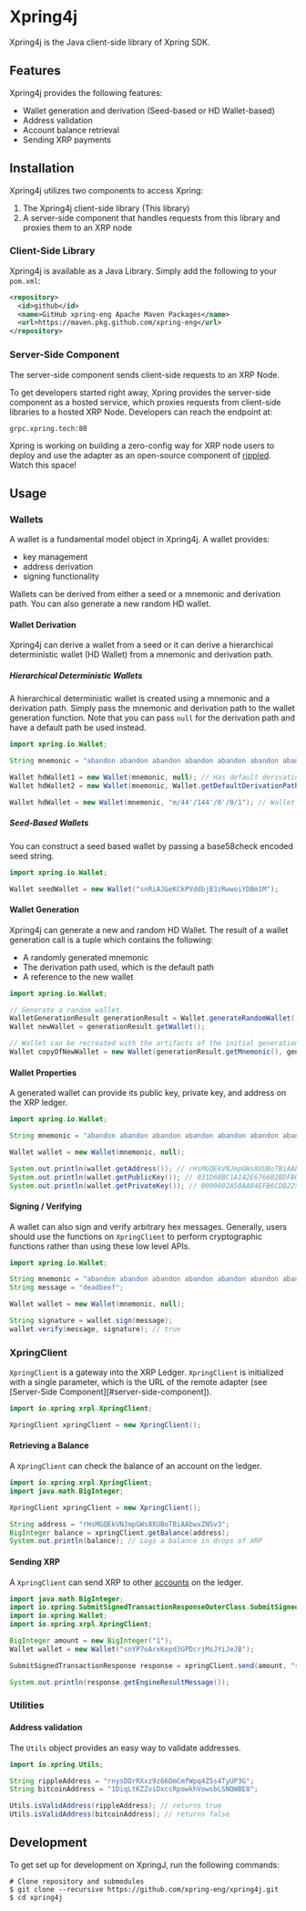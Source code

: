 # Xpring4j

Xpring4j is the Java client-side library of Xpring SDK.

## Features

Xpring4j provides the following features:

- Wallet generation and derivation (Seed-based or HD Wallet-based)
- Address validation
- Account balance retrieval
- Sending XRP payments

## Installation

Xpring4j utilizes two components to access Xpring:

1. The Xpring4j client-side library (This library)
2. A server-side component that handles requests from this library and proxies them to an XRP node

### Client-Side Library

Xpring4j is available as a Java Library. Simply add the following to your `pom.xml`:

```xml
<repository>
  <id>github</id>
  <name>GitHub xpring-eng Apache Maven Packages</name>
  <url>https://maven.pkg.github.com/xpring-eng</url>
</repository>
```

### Server-Side Component

The server-side component sends client-side requests to an XRP Node.

To get developers started right away, Xpring provides the server-side component as a hosted service, which proxies requests from client-side libraries to a hosted XRP Node. Developers can reach the endpoint at:

```
grpc.xpring.tech:80
```

Xpring is working on building a zero-config way for XRP node users to deploy and use the adapter as an open-source component of [rippled](https://github.com/ripple/rippled). Watch this space!

## Usage

### Wallets

A wallet is a fundamental model object in Xpring4j. A wallet provides:

- key management
- address derivation
- signing functionality

Wallets can be derived from either a seed or a mnemonic and derivation path. You can also generate a new random HD wallet.

#### Wallet Derivation

Xpring4j can derive a wallet from a seed or it can derive a hierarchical deterministic wallet (HD Wallet) from a mnemonic and derivation path.

##### Hierarchical Deterministic Wallets

A hierarchical deterministic wallet is created using a mnemonic and a derivation path. Simply pass the mnemonic and derivation path to the wallet generation function. Note that you can pass `null` for the derivation path and have a default path be used instead.

```java
import xpring.io.Wallet;

String mnemonic = "abandon abandon abandon abandon abandon abandon abandon abandon abandon abandon abandon about";

Wallet hdWallet1 = new Wallet(mnemonic, null); // Has default derivation path
Wallet hdWallet2 = new Wallet(mnemonic, Wallet.getDefaultDerivationPath()); // Same as hdWallet1

Wallet hdWallet = new Wallet(mnemonic, "m/44'/144'/0'/0/1"); // Wallet with custom derivation path.
```

##### Seed-Based Wallets

You can construct a seed based wallet by passing a base58check encoded seed string.

```java
import xpring.io.Wallet;

Wallet seedWallet = new Wallet("snRiAJGeKCkPVddbjB3zRwwoiYDBm1M");
```

#### Wallet Generation

Xpring4j can generate a new and random HD Wallet. The result of a wallet generation call is a tuple which contains the following:

- A randomly generated mnemonic
- The derivation path used, which is the default path
- A reference to the new wallet

```java
import xpring.io.Wallet;

// Generate a random wallet.
WalletGenerationResult generationResult = Wallet.generateRandomWallet();
Wallet newWallet = generationResult.getWallet();

// Wallet can be recreated with the artifacts of the initial generation.
Wallet copyOfNewWallet = new Wallet(generationResult.getMnemonic(), generationResult.getDerivationPath());
```

#### Wallet Properties

A generated wallet can provide its public key, private key, and address on the XRP ledger.

```java
import xpring.io.Wallet;

String mnemonic = "abandon abandon abandon abandon abandon abandon abandon abandon abandon abandon abandon about";

Wallet wallet = new Wallet(mnemonic, null);

System.out.println(wallet.getAddress()); // rHsMGQEkVNJmpGWs8XUBoTBiAAbwxZN5v3
System.out.println(wallet.getPublicKey()); // 031D68BC1A142E6766B2BDFB006CCFE135EF2E0E2E94ABB5CF5C9AB6104776FBAE
System.out.println(wallet.getPrivateKey()); // 0090802A50AA84EFB6CDB225F17C27616EA94048C179142FECF03F4712A07EA7A4
```

#### Signing / Verifying

A wallet can also sign and verify arbitrary hex messages. Generally, users should use the functions on `XpringClient` to perform cryptographic functions rather than using these low level APIs.

```java
import xpring.io.Wallet;

String mnemonic = "abandon abandon abandon abandon abandon abandon abandon abandon abandon abandon abandon about";
String message = "deadbeef";

Wallet wallet = new Wallet(mnemonic, null);

String signature = wallet.sign(message);
wallet.verify(message, signature); // true
```

### XpringClient

`XpringClient` is a gateway into the XRP Ledger. `XpringClient` is initialized with a single parameter, which is the URL of the remote adapter (see [Server-Side Component][#server-side-component]).

```java
import io.xpring.xrpl.XpringClient;

XpringClient xpringClient = new XpringClient();
```

#### Retrieving a Balance

A `XpringClient` can check the balance of an account on the ledger.

```java
import io.xpring.xrpl.XpringClient;
import java.math.BigInteger;

XpringClient xpringClient = new XpringClient();

String address = "rHsMGQEkVNJmpGWs8XUBoTBiAAbwxZN5v3";
BigInteger balance = xpringClient.getBalance(address);
System.out.println(balance); // Logs a balance in drops of XRP
```

#### Sending XRP

A `XpringClient` can send XRP to other [accounts](https://xrpl.org/accounts.html) on the ledger.

```java
import java.math.BigInteger;
import io.xpring.SubmitSignedTransactionResponseOuterClass.SubmitSignedTransactionResponse;
import io.xpring.Wallet;
import io.xpring.xrpl.XpringClient;

BigInteger amount = new BigInteger("1");
Wallet wallet = new Wallet("snYP7oArxKepd3GPDcrjMsJYiJeJB");

SubmitSignedTransactionResponse response = xpringClient.send(amount, "rsegqrgSP8XmhCYwL9enkZ9BNDNawfPZnn", wallet);

System.out.println(response.getEngineResultMessage());
```

### Utilities

#### Address validation

The `Utils` object provides an easy way to validate addresses.

```java
import io.xpring.Utils;

String rippleAddress = "rnysDDrRXxz9z66DmCmfWpq4Z5s4TyUP3G";
String bitcoinAddress = "1DiqLtKZZviDxccRpowkhVowsbLSNQWBE8";

Utils.isValidAddress(rippleAddress); // returns true
Utils.isValidAddress(bitcoinAddress); // returns false
```

## Development

To get set up for development on XpringJ, run the following commands:

```shell
# Clone repository and submodules
$ git clone --recursive https://github.com/xpring-eng/xpring4j.git
$ cd xpring4j
```

